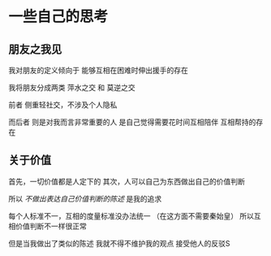 # 一些自己的思考

## 朋友之我见

我对朋友的定义倾向于
能够互相在困难时伸出援手的存在

我将朋友分成两类
萍水之交 和 莫逆之交

前者 侧重轻社交，不涉及个人隐私

而后者 则是对我而言非常重要的人
是自己觉得需要花时间互相陪伴
互相帮持的存在

## 关于价值

首先，一切价值都是人定下的
其次，人可以自己为东西做出自己的价值判断

所以
*不做出表达自己价值判断的陈述*  是我的追求

每个人标准不一，互相的度量标准没办法统一
（在这方面不需要秦始皇）
所以互相价值判断不一样很正常

但是当我做出了类似的陈述
我就不得不维护我的观点
接受他人的反驳S


